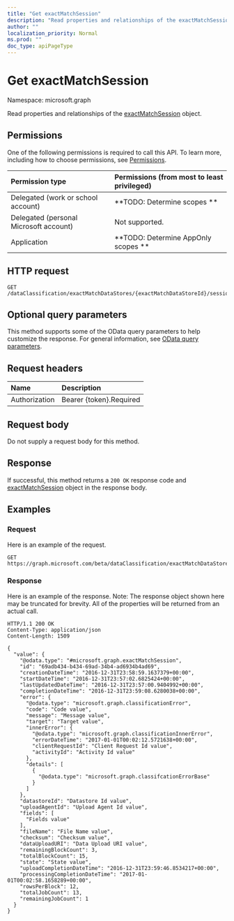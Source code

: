 ```yaml
---
title: "Get exactMatchSession"
description: "Read properties and relationships of the exactMatchSession object."
author: ""
localization_priority: Normal
ms.prod: ""
doc_type: apiPageType
---
```


# Get exactMatchSession

Namespace: microsoft.graph

Read properties and relationships of the [exactMatchSession](../resources/exactmatchsession.md) object.

## Permissions
One of the following permissions is required to call this API. To learn more, including how to choose permissions, see [Permissions](/concepts/permissions-reference.md).

|Permission type|Permissions (from most to least privileged)|
|:---|:---|
|Delegated (work or school account)|**TODO: Determine scopes **|
|Delegated (personal Microsoft account)|Not supported.|
|Application|**TODO: Determine AppOnly scopes **|

## HTTP request
<!-- {
  "blockType": "ignored"
}
-->
``` http
GET /dataClassification/exactMatchDataStores/{exactMatchDataStoreId}/sessions/{exactMatchSessionId}
```

## Optional query parameters
This method supports some of the OData query parameters to help customize the response. For general information, see [OData query parameters](/graph/query-parameters).

## Request headers
|Name|Description|
|:---|:---|
|Authorization|Bearer {token}.Required|

## Request body
Do not supply a request body for this method.

## Response
If successful, this method returns a `200 OK` response code and [exactMatchSession](../resources/exactmatchsession.md) object in the response body.

## Examples

### Request
Here is an example of the request.
<!-- {
  "blockType": "request",
  "name": "get_exactmatchsession"
}
-->
``` http
GET https://graph.microsoft.com/beta/dataClassification/exactMatchDataStores/{exactMatchDataStoreId}/sessions/{exactMatchSessionId}
```

### Response
Here is an example of the response. Note: The response object shown here may be truncated for brevity. All of the properties will be returned from an actual call.
<!-- {
  "blockType": "response",
  "truncated": true,
  "@odata.type": "microsoft.graph.exactMatchSession"
}
-->
``` http
HTTP/1.1 200 OK
Content-Type: application/json
Content-Length: 1509

{
  "value": {
    "@odata.type": "#microsoft.graph.exactMatchSession",
    "id": "69adb434-b434-69ad-34b4-ad6934b4ad69",
    "creationDateTime": "2016-12-31T23:58:59.1637379+00:00",
    "startDateTime": "2016-12-31T23:57:02.6825424+00:00",
    "lastUpdatedDateTime": "2016-12-31T23:57:00.9404992+00:00",
    "completionDateTime": "2016-12-31T23:59:08.6280038+00:00",
    "error": {
      "@odata.type": "microsoft.graph.classificationError",
      "code": "Code value",
      "message": "Message value",
      "target": "Target value",
      "innerError": {
        "@odata.type": "microsoft.graph.classificationInnerError",
        "errorDateTime": "2017-01-01T00:02:12.5721638+00:00",
        "clientRequestId": "Client Request Id value",
        "activityId": "Activity Id value"
      },
      "details": [
        {
          "@odata.type": "microsoft.graph.classifcationErrorBase"
        }
      ]
    },
    "datastoreId": "Datastore Id value",
    "uploadAgentId": "Upload Agent Id value",
    "fields": [
      "Fields value"
    ],
    "fileName": "File Name value",
    "checksum": "Checksum value",
    "dataUploadURI": "Data Upload URI value",
    "remainingBlockCount": 3,
    "totalBlockCount": 15,
    "state": "State value",
    "uploadCompletionDateTime": "2016-12-31T23:59:46.8534217+00:00",
    "processingCompletionDateTime": "2017-01-01T00:02:58.1658289+00:00",
    "rowsPerBlock": 12,
    "totalJobCount": 13,
    "remainingJobCount": 1
  }
}
```


